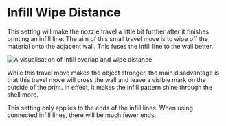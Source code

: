 Infill Wipe Distance
====
This setting will make the nozzle travel a little bit further after it finishes printing an infill line. The aim of this small travel move is to wipe off the material onto the adjacent wall. This fuses the infill line to the wall better.

![A visualisation of infill overlap and wipe distance](../images/infill_overlap.svg)

While this travel move makes the object stronger, the main disadvantage is that this travel move will cross the wall and leave a visible mark on the outside of the print. In effect, it makes the infill pattern shine through the shell more.

This setting only applies to the ends of the infill lines. When using connected infill lines, there will be much fewer ends.